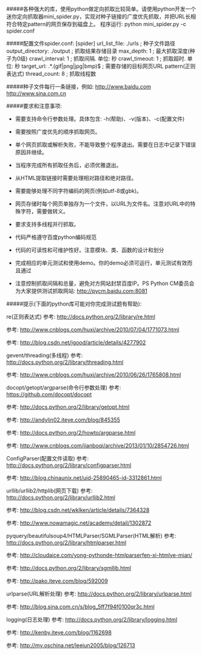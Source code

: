 #####各种强大的库，使用python做定向抓取比较简单。请使用python开发一个迷你定向抓取器mini_spider.py，实现对种子链接的广度优先抓取，并把URL长相符合特定pattern的网页保存到磁盘上。
	程序运行: 
	python mini_spider.py -c spider.conf 

#####配置文件spider.conf: 
	[spider] 
	url_list_file: ./urls ; 种子文件路径 
	output_directory: ./output ; 抓取结果存储目录 
	max_depth: 1 ; 最大抓取深度(种子为0级) 
	crawl_interval: 1 ; 抓取间隔. 单位: 秒 
	crawl_timeout: 1 ; 抓取超时. 单位: 秒 
	target_url: .*\.(gif|png|jpg|bmp)$ ; 需要存储的目标网页URL pattern(正则表达式) 
	thread_count: 8 ; 抓取线程数 

#####种子文件每行一条链接，例如: 
	http://www.baidu.com 
	http://www.sina.com.cn 

#####要求和注意事项: 
- 需要支持命令行参数处理。具体包含: -h(帮助)、-v(版本)、-c(配置文件)

- 需要按照广度优先的顺序抓取网页。

- 单个网页抓取或解析失败，不能导致整个程序退出。需要在日志中记录下错误原因并继续。

- 当程序完成所有抓取任务后，必须优雅退出。

- 从HTML提取链接时需要处理相对路径和绝对路径。

- 需要能够处理不同字符编码的网页(例如utf-8或gbk)。

- 网页存储时每个网页单独存为一个文件，以URL为文件名。注意对URL中的特殊字符，需要做转义。

- 要求支持多线程并行抓取。

- 代码严格遵守百度python编码规范

- 代码的可读性和可维护性好。注意模块、类、函数的设计和划分

- 完成相应的单元测试和使用demo。你的demo必须可运行，单元测试有效而且通过

- 注意控制抓取间隔和总量，避免对方网站封禁百度IP。PS Python CM委员会为大家提供测试抓取网站: http://pycm.baidu.com:8081


#####提示(下面的python库可能对你完成测试题有帮助): 

re(正则表达式)
参考: http://docs.python.org/2/library/re.html

参考: http://www.cnblogs.com/huxi/archive/2010/07/04/1771073.html

参考: http://blog.csdn.net/jgood/article/details/4277902


gevent/threading(多线程)
参考: http://docs.python.org/2/library/threading.html

参考: http://www.cnblogs.com/huxi/archive/2010/06/26/1765808.html

docopt/getopt/argparse(命令行参数处理)
参考: https://github.com/docopt/docopt

参考: http://docs.python.org/2/library/getopt.html

参考: http://andylin02.iteye.com/blog/845355

参考: http://docs.python.org/2/howto/argparse.html

参考: http://www.cnblogs.com/jianboqi/archive/2013/01/10/2854726.html

ConfigParser(配置文件读取)
参考: http://docs.python.org/2/library/configparser.html

参考: http://blog.chinaunix.net/uid-25890465-id-3312861.html

urllib/urllib2/httplib(网页下载)
参考: http://docs.python.org/2/library/urllib2.html

参考: http://blog.csdn.net/wklken/article/details/7364328

参考: http://www.nowamagic.net/academy/detail/1302872

pyquery/beautifulsoup4/HTMLParser/SGMLParser(HTML解析)
参考: http://docs.python.org/2/library/htmlparser.html

参考: http://cloudaice.com/yong-pythonde-htmlparserfen-xi-htmlye-mian/

参考: http://docs.python.org/2/library/sgmllib.html

参考: http://pako.iteye.com/blog/592009

urlparse(URL解析处理)
参考: http://docs.python.org/2/library/urlparse.html

参考: http://blog.sina.com.cn/s/blog_5ff7f94f0100qr3c.html

logging(日志处理)
参考: http://docs.python.org/2/library/logging.html

参考: http://kenby.iteye.com/blog/1162698

参考: http://my.oschina.net/leejun2005/blog/126713
